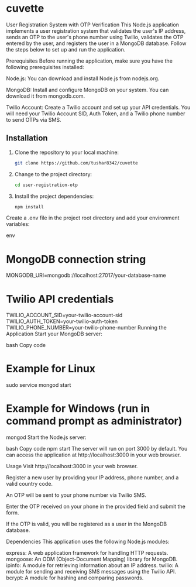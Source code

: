 # cuvette

User Registration System with OTP Verification
This Node.js application implements a user registration system that validates the user's IP address, sends an OTP to the user's phone number using Twilio, validates the OTP entered by the user, and registers the user in a MongoDB database. Follow the steps below to set up and run the application.

Prerequisites
Before running the application, make sure you have the following prerequisites installed:

Node.js: You can download and install Node.js from nodejs.org.

MongoDB: Install and configure MongoDB on your system. You can download it from mongodb.com.

Twilio Account: Create a Twilio account and set up your API credentials. You will need your Twilio Account SID, Auth Token, and a Twilio phone number to send OTPs via SMS.

## Installation

1. Clone the repository to your local machine:

   ```bash
   git clone https://github.com/tushar8342/cuvette

2. Change to the project directory:
    ```bash
    cd user-registration-otp

3. Install the project dependencies:
    ```bash
    npm install

Create a .env file in the project root directory and add your environment variables:

env

# MongoDB connection string
MONGODB_URI=mongodb://localhost:27017/your-database-name

# Twilio API credentials
TWILIO_ACCOUNT_SID=your-twilio-account-sid
TWILIO_AUTH_TOKEN=your-twilio-auth-token
TWILIO_PHONE_NUMBER=your-twilio-phone-number
Running the Application
Start your MongoDB server:

bash
Copy code
# Example for Linux
sudo service mongod start

# Example for Windows (run in command prompt as administrator)
mongod
Start the Node.js server:

bash
Copy code
npm start
The server will run on port 3000 by default. You can access the application at http://localhost:3000 in your web browser.

Usage
Visit http://localhost:3000 in your web browser.

Register a new user by providing your IP address, phone number, and a valid country code.

An OTP will be sent to your phone number via Twilio SMS.

Enter the OTP received on your phone in the provided field and submit the form.

If the OTP is valid, you will be registered as a user in the MongoDB database.

Dependencies
This application uses the following Node.js modules:

express: A web application framework for handling HTTP requests.
mongoose: An ODM (Object-Document Mapping) library for MongoDB.
ipinfo: A module for retrieving information about an IP address.
twilio: A module for sending and receiving SMS messages using the Twilio API.
bcrypt: A module for hashing and comparing passwords.